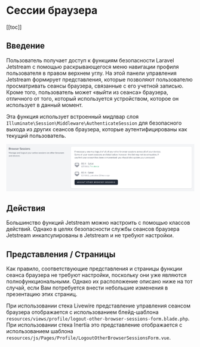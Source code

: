 # Сессии браузера

[[toc]]

## Введение

Пользователь получает доступ к функциям безопасности Laravel Jetstream с помощью раскрывающегося меню навигации профиля пользователя в правом верхнем углу. На этой панели управления Jetstream формирует представления, которые позволяют пользователю просматривать сеансы браузера, связанные с его учетной записью. Кроме того, пользователь может «выйти из сеанса» браузера, отличного от того, который используется устройством, которое он использует в данный момент.

Эта функция использует встроенный мидлвар слоя `Illuminate\Session\Middleware\AuthenticateSession` для безопасного выхода из других сеансов браузера, которые аутентифицированы как текущий пользователь.

![Скриншот сеансов браузера](./../../assets/img/browser-sessions.png)

## Действия

Большинство функций Jetstream можно настроить с помощью классов действий. Однако в целях безопасности службы сеансов браузера Jetstream инкапсулированы в Jetstream и не требуют настройки.

## Представления / Страницы

Как правило, соответствующие представления и страницы функции сеанса браузера не требуют настройки, поскольку они уже являются полнофункциональными. Однако их расположение описано ниже на тот случай, если Вам потребуется внести небольшие изменения в презентацию этих страниц.

При использовании стека Livewire представление управления сеансом браузера отображается с использованием блейд-шаблона `resources/views/profile/logout-other-browser-sessions-form.blade.php`. При использовании стека Inertia это представление отображается с использованием шаблона `resources/js/Pages/Profile/LogoutOtherBrowserSessionsForm.vue`.
